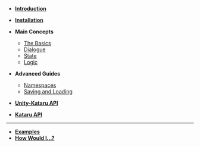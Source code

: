 - **[Introduction](introduction.md)**
- **[Installation](installation.md)**

- **Main Concepts**
  - [The Basics](concepts/basics.md)
  - [Dialogue](concepts/dialogue.md)
  - [State](concepts/state.md)
  - [Logic](concepts/logic.md)

- **Advanced Guides**
  - [Namespaces](advanced/namespaces.md)
  - [Saving and Loading](advanced/bookmark.md)

- **[Unity-Kataru API](api/unity.md)**
- **[Kataru API](api/kataru.md)**
---
- **[Examples](examples.md)** 
- **[How Would I...?](howwouldi.md)** 